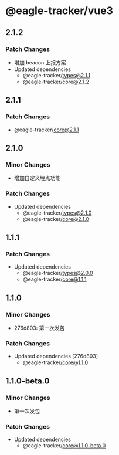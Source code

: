 # @eagle-tracker/vue3

## 2.1.2

### Patch Changes

- 增加 beacon 上报方案
- Updated dependencies
  - @eagle-tracker/types@2.1.1
  - @eagle-tracker/core@2.1.2

## 2.1.1

### Patch Changes

- @eagle-tracker/core@2.1.1

## 2.1.0

### Minor Changes

- 增加自定义埋点功能

### Patch Changes

- Updated dependencies
  - @eagle-tracker/types@2.1.0
  - @eagle-tracker/core@2.1.0

## 1.1.1

### Patch Changes

- Updated dependencies
  - @eagle-tracker/types@2.0.0
  - @eagle-tracker/core@1.1.1

## 1.1.0

### Minor Changes

- 276d803: 第一次发包

### Patch Changes

- Updated dependencies [276d803]
  - @eagle-tracker/core@1.1.0

## 1.1.0-beta.0

### Minor Changes

- 第一次发包

### Patch Changes

- Updated dependencies
  - @eagle-tracker/core@1.1.0-beta.0
